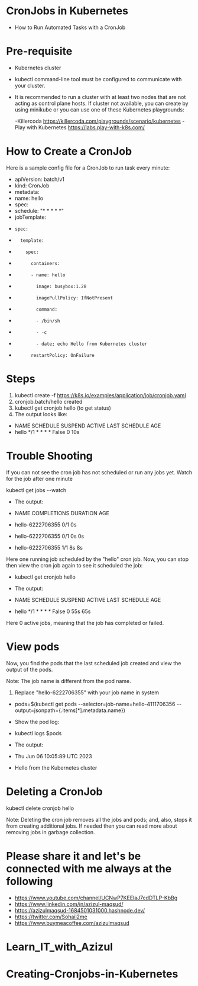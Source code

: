 # CronJobs in Kubernetes 
- How to Run Automated Tasks with a CronJob 

# Pre-requisite
- Kubernetes cluster
- kubectl command-line tool must be configured to communicate with your  cluster. 
- It is recommended to run a cluster with at least two nodes that are not acting as control plane hosts. If cluster not available, you can create by using minikube or you can use one of these Kubernetes playgrounds:

  -Killercoda https://killercoda.com/playgrounds/scenario/kubernetes
  -Play with Kubernetes https://labs.play-with-k8s.com/ 

# How to Create a CronJob
  Here is a sample config file for a CronJob to run task every minute:

  -   apiVersion: batch/v1
  -   kind: CronJob
  -   metadata:
  -    name: hello
  -   spec:
  -    schedule: "* * * * *"
  -    jobTemplate:
  -     spec:
  -       template:
  -         spec:
  -           containers:
  -           - name: hello
  -             image: busybox:1.28
  -             imagePullPolicy: IfNotPresent
  -             command:
  -             - /bin/sh
  -             - -c
  -             - date; echo Hello from Kubernetes cluster
  -           restartPolicy: OnFailure

# Steps 

1. kubectl create -f https://k8s.io/examples/application/job/cronjob.yaml
2. cronjob.batch/hello created
3. kubectl get cronjob hello   (to get status)
4. The output looks like:

  - NAME    SCHEDULE      SUSPEND   ACTIVE   LAST SCHEDULE   AGE
  - hello   */1 * * * *   False     0        <none>          10s

# Trouble Shooting
  If you can not see the cron job has not scheduled or run any jobs yet. Watch for the job after one minute

  kubectl get jobs --watch
  - The output:

  - NAME               COMPLETIONS   DURATION   AGE
  - hello-6222706355   0/1                      0s
  - hello-6222706355   0/1           0s         0s
  - hello-6222706355   1/1           8s         8s

Here one running job scheduled by the "hello" cron job. Now, you can stop then view the cron job again to see it scheduled the job:

  - kubectl get cronjob hello
  - The output:

  - NAME    SCHEDULE      SUSPEND   ACTIVE   LAST SCHEDULE   AGE
  - hello   */1 * * * *   False     0        55s             65s

Here 0 active jobs, meaning that the job has completed or failed.

# View pods
Now, you find the pods that the last scheduled job created and view the output of the pods.

Note: The job name is different from the pod name.
1. Replace "hello-6222706355" with your job name in system

  - pods=$(kubectl get pods --selector=job-name=hello-4111706356 --output=jsonpath={.items[*].metadata.name})
  - Show the pod log:
  - kubectl logs $pods
  
  - The output:

  - Thu Jun 06 10:05:89 UTC 2023
  - Hello from the Kubernetes cluster
  
# Deleting a CronJob
  kubectl delete cronjob hello

Note: Deleting the cron job removes all the jobs and pods; and, also, stops it from creating additional jobs. If needed then you can read more about removing jobs in garbage collection.

# Please share it and let's be connected with me always at the following
 
- https://www.youtube.com/channel/UCNwP7KEElaJ7cdDTLP-KbBg
- https://www.linkedin.com/in/azizul-maqsud/
- https://azizulmaqsud-1684501031000.hashnode.dev/
- https://twitter.com/Sohail2me
- https://www.buymeacoffee.com/azizulmaqsud


# Learn_IT_with_Azizul
# Creating-Cronjobs-in-Kubernetes
